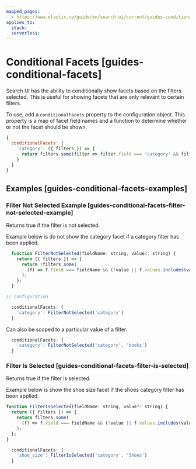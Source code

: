 ```yaml
---
mapped_pages:
  - https://www.elastic.co/guide/en/search-ui/current/guides-conditional-facets.html
applies_to:
  stack:
  serverless:
---
```


# Conditional Facets [guides-conditional-facets]

Search UI has the ability to conditionally show facets based on the filters selected. This is useful for showing facets that are only relevant to certain filters.

To use, add a `conditionalFacets` property to the configuration object. This property is a map of facet field names and a function to determine whether or not the facet should be shown.

```js
{
  conditionalFacets: {
    'category': ({ filters }) => {
      return filters.some(filter => filter.field === 'category' && filter.value === 'books');
    }
  }
}
```

## Examples [guides-conditional-facets-examples]

### Filter Not Selected Example [guides-conditional-facets-filter-not-selected-example]

Returns true if the filter is not selected.

Example below is do not show the category facet if a category filter has been applied.

```javascript
  function FilterNotSelected(fieldName: string, value?: string) {
    return ({ filters }) => {
      return !filters.some(
        (f) => f.field === fieldName && (!value || f.values.includes(value))
      );
    };
  }

// configuration

  conditionalFacets: {
    'category': FilterNotSelected('category')
  }
```

Can also be scoped to a particular value of a filter.

```javascript
  conditionalFacets: {
    'category': FilterNotSelected('category', 'books')
  }
```

### Filter Is Selected [guides-conditional-facets-filter-is-selected]

Returns true if the filter is selected.

Example below is show the shoe size facet if the shoes category filter has been applied.

```javascript
function FilterIsSelected(fieldName: string, value?: string) {
  return ({ filters }) => {
    return filters.some(
      (f) => f.field === fieldName && (!value || f.values.includes(value))
    );
  };
}

  conditionalFacets: {
    'shoe_size': FilterIsSelected('category', 'Shoes')
  }
```
